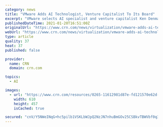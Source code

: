 ```yaml
---
category: news
title: "VMware Adds AI Technologist, Venture Capitalist To Its Board"
excerpt: "VMware selects AI specialist and venture capitalist Ken Denman to its board as CEO Pat Gelsinger departs for Intel."
publishedDateTime: 2021-01-20T16:51:00Z
originalUrl: "https://www.crn.com/news/virtualization/vmware-adds-ai-technologist-venture-capitalist-to-its-board"
webUrl: "https://www.crn.com/news/virtualization/vmware-adds-ai-technologist-venture-capitalist-to-its-board"
type: article
quality: 37
heat: 37
published: false

provider:
  name: CRN
  domain: crn.com

topics:
  - AI

images:
  - url: "https://www.crn.com/resources/0265-11612981d87e-fd121570e62d-1000/ken-denman-vmware.jpg"
    width: 610
    height: 457
    isCached: true

secured: "cnV/Y5NWeINqG+hc5pilb1VSKLbWJpQ2NzJN7nhuBmGOv25CSBkvTBWVbf0q3GhEPOAiFM6QjVbhBQkrCbl8igvfAu759wIgx8X/YIWScVa3xHkE3vddbP+p1eOunu22A4corwnkYggVgyJswlmnJNCMcoJ5SzAptbzQQIuL7wbfJTBZcNyay7nDhW+mKBD/xK4bUzP/JSxY2+SjRD1L/PjOYNqvGDa3mebsHnJt+ysCJ/mxTu11UbJG9oepISG7I+ocdNWE27BtF+cTh3k/gGYY8r2G0uKSPbwaj8EZLtXxMmJN3biNaCLoH9tHrel+nzqr0EJj7ptmqlO+fL5yZr3XFKfgzwmmBccEijRhoj0=;UHV+AuOAKzwAT38aDHTdFQ=="
---
```


